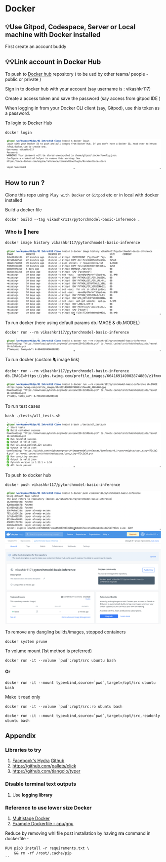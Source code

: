 # Docker

## 💡Use Gitpod, Codespace, Server or Local machine with Docker installed
First create an account buddy

## 💡💡Link account in Docker Hub

To push to [Docker hub](https://hub.docker.com) repository ( to be usd by other teams/ people - public or private )

Sign in to docker hub with your account (say username is : vikashkr117)

Create a access token and save the password (say access from gitpod IDE )

When logging in from your Docker CLI client (say, Gitpod), use this token as a password.

To login to Docker Hub
```
docker login
```
<img src="images/docker_login.png" />

## How to run ?

Clone this repo using `Play with Docker` or `Gitpod` etc or in local with docker installed 

Build a docker file
```
docker build --tag vikashkr117/pytorchmodel-basic-inference .
```

### Who is 🐘 here 
```
docker image history vikashkr117/pytorchmodel-basic-inference
```
<img src="images/history.png" />

To run docker (here using default params db.IMAGE & db.MODEL)
```
docker run --rm vikashkr117/pytorchmodel-basic-inference
```
<img src="images/run.png" />

To run docker (custom 🐈 image link)
```
docker run --rm vikashkr117/pytorchmodel-basic-inference db.IMAGE=https://pbs.twimg.com/profile_images/664169149002874880/z1fmxo00_400x400.jpg
```
<img src="images/image_param.png" />

To run test cases
```
bash ./tests/all_tests.sh
```
<img src="images/test_cases.png" />


To push to docker hub
```
docker push vikashkr117/pytorchmodel-basic-inference
```
<img src="images/docker_push.png" />

<img src="images/dockerhub.png" />


To remove any dangling builds/images, stopped containers
```
docker system prune
```

To volume mount (1st method is preferred)
```
docker run -it --volume `pwd`:/opt/src ubuntu bash
```
#### Or
```
docker run -it --mount type=bind,source=`pwd`,target=/opt/src ubuntu bash
```

Make it read only
```
docker run -it --volume `pwd`:/opt/src:ro ubuntu bash
```
```
docker run -it --mount type=bind,source=`pwd`,target=/opt/src,readonly ubuntu bash
```

## Appendix

### Libraries to try 
1. [Facebook's Hydra](https://hydra.cc/docs/intro/) [Github](https://github.com/facebookresearch/hydra)
2. https://github.com/pallets/click
3. https://github.com/tiangolo/typer

### Disable terminal text outputs
1. Use **logging library** 

### Reference to use lower size Docker
1. [Multistage Docker](https://pythonspeed.com/articles/multi-stage-docker-python/)
2. [Example Dockerfile - cpu/gpu](https://github.com/zironycho/pytorch-docker)

Reduce by removing whl file post installation by having **rm** command in dockerfile -
```
RUN pip3 install -r requirements.txt \
    && rm -rf /root/.cache/pip
``
